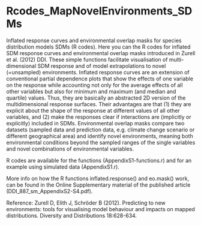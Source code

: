 # Rcodes_MapNovelEnvironments_SDMs
Inflated response curves and environmental overlap masks for species distribution models SDMs (R codes). Here you can the R codes for inflated SDM response curves and environmental overlap masks introduced in Zurell et al. (2012) DDI. These simple functions facilitate visualisation of multi-dimensional SDM response and of model extrapolations to novel (=unsampled) environments.  Inflated response curves are an extension of conventional partial dependence plots that show the effects of one variable on the response while accounting not only for the average effects of all other variables but also for minimum and maximum (and median and quartile) values. Thus, they are basically an abstracted 2D version of the multidimensional response surfaces. Their advantages are that (1) they are explicit about the shape of the response at different values of all other variables, and (2) make the responses clear if interactions are (implicitly or explicitly) included in SDMs.  Environmental overlap masks compare two datasets (sampled data and prediction data, e.g. climate change scenario or different geographical area) and identify novel environments, meaning both environmental conditions beyond the sampled ranges of the single variables and novel combinations of environmental variables. 

R codes are available for the functions (AppendixS1-functions.r) and for an example using simulated data (AppendixS1.r). 

More info on how the R functions inflated.response() and eo.mask() work, can be found in the Online Supplementary material of the published article (DDI_887_sm_AppendixS2-S4.pdf).

Reference: Zurell D, Elith J, Schröder B (2012). Predicting to new environments: tools for visualising model behaviour and impacts on mapped distributions. Diversity and Distributions 18:628-634. 
